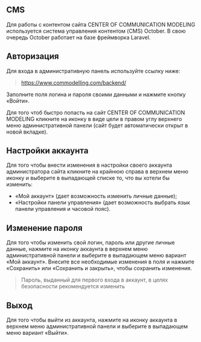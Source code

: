 ## CMS

Для работы с контентом сайта CENTER OF COMMUNICATION MODELING используется система управления контентом (CMS) October. В свою очередь October работает на базе фреймворка Laravel. 

## Авторизация

Для входа в административную панель используйте ссылку ниже:

> https://www.commodelling.com/backend/

Заполните поля логина и пароля своими данными и нажмите кнопку «Войти». 

Для того чтоб быстро попасть на сайт CENTER OF COMMUNICATION MODELING кликните на иконку в виде цели в правом углу верхнего меню административной панели (сайт будет автоматически открыт в новой вкладке).

## Настройки аккаунта

Для того чтобы внести изменения в настройки своего аккаунта администратора сайта кликните на крайнюю справа в верхнем меню иконку и выберите в выпадающей списке то, что вы хотели бы изменить:

- «Мой аккаунт» (дает возможность изменить личные данные);
- «Настройки панели управления» (дает возможность выбрать язык панели управления и часовой пояс).

## Изменение пароля

Для того чтобы изменить свой логин, пароль или другие личные данные, нажмите на иконку аккаунта в верхнем меню административной панели и выберите в выпадающем меню вариант «Мой аккаунт». Внесите все необходимые изменения в поля и нажмите «Сохранить» или «Сохранить и закрыть», чтобы сохранить изменения. 

> Пароль, выданный для первого входа в аккаунт, в целях безопасности рекомендуется изменить


## Выход

Для того чтобы выйти из аккаунта, нажмите на иконку аккаунта в верхнем меню административной панели и выберите в выпадающем меню вариант «Выйти».
